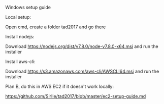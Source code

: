 Windows setup guide

Local setup:

Open cmd, create a folder tad2017 and go there 

Install nodejs:

Download https://nodejs.org/dist/v7.8.0/node-v7.8.0-x64.msi and run the installer

Install aws-cli:

Download https://s3.amazonaws.com/aws-cli/AWSCLI64.msi and run the installer

Plan B, do this in AWS EC2 if it doesn't work locally:

https://github.com/SirIle/tad2017/blob/master/ec2-setup-guide.md
